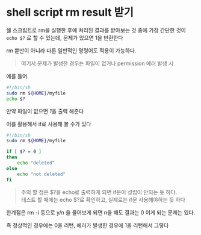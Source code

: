 # shell script rm result 받기
쉘 스크립트로 rm을 실행한 후에 처리된 결과를 받아보는 것 중에 가장 간단한 것이
`echo $?` 로 할 수 있는데, 문제가 있으면 1을 반환한다 

rm 뿐만이 아니라 다른 일반적인 명령어도 적용이 가능하다.  

> 여기서 문제가 발생한 경우는 파일이 없거나 permission 에러 발생 시

예를 들어 
```sh
#!/bin/sh
sudo rm ${HOME}/myfile
echo $?
```
만약 파일이 없으면 *1*을 출력 해준다



이를 활용해서 if로 사용해 볼 수가 있다
```sh
#!/bin/sh
sudo rm ${HOME}/myfile

if [ $? = 0 ]  
then
    echo "deleted"
else 
    echo "not deleted"
fi
```

> 주의 할 점은 $?을 echo로 출력하게 되면 if문이 성립이 안되는 듯 하다.   
테스트 할 때에는 echo $?로 확인하고, 실제로는 if문 사용해야하는 듯 하다

한계점은 rm -i 등으로 y/n 을 물어보게 되면 n을 해도 결과는 0 이게 되는 문제는 있다.  

즉 정상적인 경우에는 0을 리턴, 에러가 발생한 경우에 1을 리턴해서 그렇다

